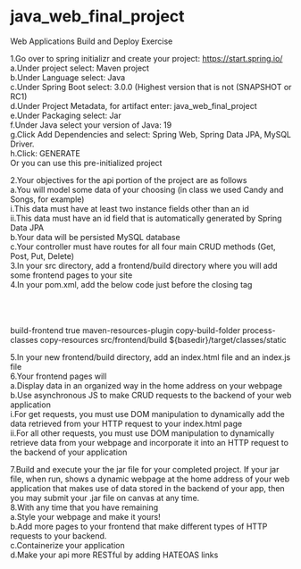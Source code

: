 # java_web_final_project
Web Applications Build and Deploy Exercise

1.Go over to spring initializr and create your project: https://start.spring.io/ <br>
  a.Under project select: Maven project<br>
  b.Under Language select: Java<br>
  c.Under Spring Boot select: 3.0.0 (Highest version that is not (SNAPSHOT or RC1)<br>
  d.Under Project Metadata, for artifact enter: java_web_final_project<br>
  e.Under Packaging select: Jar<br>
  f.Under Java select your version of Java: 19<br>
  g.Click Add Dependencies and select: Spring Web, Spring Data JPA, MySQL Driver.<br>
  h.Click: GENERATE<br>
Or you can use this pre-initialized project<br>

2.Your objectives for the api portion of the project are as follows<br>
  a.You will model some data of your choosing (in class we used Candy and Songs, for example)<br>
    i.This data must have at least two instance fields other than an id<br>
    ii.This data must have an id field that is automatically generated by Spring Data JPA<br>
  b.Your data will be persisted MySQL database<br>
  c.Your controller must have routes for all four main CRUD methods (Get, Post, Put, Delete)<br>
3.In your src directory, add a frontend/build directory where you will add some frontend pages to your site<br>
4.In your pom.xml, add the below code just before the closing </project> tag<br><br>

<profiles><br>
   <profile><br>
      <id>build-frontend</id>
      <activation>
         <activeByDefault>true</activeByDefault>
      </activation>
      <build>
         <plugins>
            <plugin>
               <artifactId>maven-resources-plugin</artifactId>
               <executions>
                  <execution>
                     <id>copy-build-folder</id>
                     <phase>process-classes</phase>
                     <goals>
                        <goal>copy-resources</goal>
                     </goals>
                     <configuration>
                        <resources>
                           <resource>
                              <directory>src/frontend/build</directory>
                           </resource>
                        </resources>
                        <outputDirectory>${basedir}/target/classes/static</outputDirectory>
                     </configuration>
                  </execution>
               </executions>
            </plugin>
         </plugins>
      </build>
   </profile>
</profiles>

5.In your new frontend/build directory, add an index.html file and an index.js file<br>
6.Your frontend pages will<br>
  a.Display data in an organized way in the home address on your webpage<br>
  b.Use asynchronous JS to make CRUD requests to the backend of your web application<br>
    i.For get requests, you must use DOM manipulation to dynamically add the data retrieved from your HTTP request to your index.html page<br>
    ii.For all other requests, you must use DOM manipulation to dynamically retrieve data from your webpage and incorporate it into an HTTP request to the backend of your application<br>

7.Build and execute your the jar file for your completed project. If your jar file, when run, shows a dynamic webpage at the home address of your web application that makes use of data stored in the backend of your app, then you may submit your .jar file on canvas at any time.<br>
8.With any time that you have remaining<br>
  a.Style your webpage and make it yours!<br>
  b.Add more pages to your frontend that make different types of HTTP requests to your backend.<br>
  c.Containerize your application<br>
  d.Make your api more RESTful by adding HATEOAS links<br>

